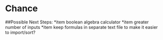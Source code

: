 # Chance

##Possible Next Steps: 
*item boolean algebra calculator
*item greater number of inputs
*item keep formulas in separate text file to make it easier to import/sort?
